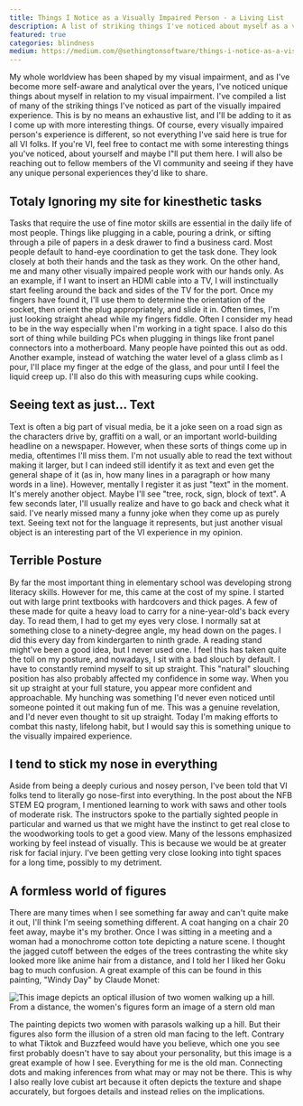 ```yaml
---
title: Things I Notice as a Visually Impaired Person - a Living List
description: A list of striking things I've noticed about myself as a visually impaired person.
featured: true
categories: blindness
medium: https://medium.com/@sethingtonsoftware/things-i-notice-as-a-visually-impaired-person-a-living-list-1790d9cae01c
---
```


My whole worldview has been shaped by my visual impairment, and as I've become more self-aware and analytical over the years, I've noticed unique things about myself in relation to my visual impairment. I've compiled a list of many of the striking things I've noticed as part of the visually impaired experience. This is by no means an exhaustive list, and I'll be adding to it as I come up with more interesting things. Of course, every visually impaired person's experience is different, so not everything I've said here is true for all VI folks. If you're VI, feel free to contact me with some interesting things you've noticed, about yourself and maybe I"ll put them here. I will also be reaching out to fellow members of the VI community and seeing if they have any unique personal experiences they'd like to share.

## Totaly Ignoring my site for kinesthetic tasks
Tasks that require the use of fine motor skills are essential in the daily life of most people. Things like plugging in a cable, pouring a drink, or sifting through a pile of papers in a desk drawer to find a business card. Most people default to hand-eye coordination to get the task done. They look closely at both their hands and the task as they work. On the other hand, me and many other visually impaired people work with our hands only. As an example, if I want to insert an HDMI cable into a TV, I will instinctually start feeling around the back and sides of the TV for the port. Once my fingers have found it, I'll use them to determine the orientation of the socket, then orient the plug appropriately, and slide it in. Often times, I'm just looking straight ahead while my fingers fiddle. Often I consider my head to be in the way especially when I'm working in a tight space. I also do this sort of thing while building PCs when plugging in things like front panel connectors into a motherboard. Many people have pointed this out as odd. Another example, instead of watching the water level of a glass climb as I pour, I'll place my finger at the edge of the glass, and pour until I feel the liquid creep up. I'll also do this with measuring cups while cooking.

## Seeing text as just... Text
Text is often a big part of visual media, be it a joke seen on a road sign as the characters drive by, graffiti on a wall, or an important world-building headline on a newspaper. However, when these sorts of things come up in media, oftentimes I'll miss them. I'm not usually able to read the text without making it larger, but I can indeed still identify it as text and even get the general shape of it (as in, how many lines in a paragraph or how many words in a line). However, mentally I register it as just "text" in the moment. It's merely another object. Maybe I'll see "tree, rock, sign, block of text". A few seconds later, I'll usually realize and have to go back and check what it said. I've nearly missed many a funny joke when they come up as purely text. Seeing text not for the language it represents, but just another visual object is an interesting part of the VI experience in my opinion.

## Terrible Posture
By far the most important thing in elementary school was developing strong literacy skills. However for me, this came at the cost of my spine. I started out with large print textbooks with hardcovers and thick pages. A few of these made for quite a heavy load to carry for a nine-year-old's back every day. To read them, I had to get my eyes very close. I normally sat at something close to a ninety-degree angle, my head down on the pages. I did this every day from kindergarten to ninth grade. A reading stand might've been a good idea, but I never used one. I feel this has taken quite the toll on my posture, and nowadays, I sit with a bad slouch by default. I have to constantly remind myself to sit up straight. This "natural" slouching position has also probably affected my confidence in some way. When you sit up straight at your full stature, you appear more confident and approachable. My hunching was something I'd never even noticed until someone pointed it out making fun of me. This was a genuine revelation, and I'd never even thought to sit up straight. Today I'm making efforts to combat this nasty, lifelong habit, but I would say this is something unique to the visually impaired experience.

## I tend to stick my nose in everything
Aside from being a deeply curious and nosey person, I've been told that VI folks tend to literally go nose-first into everything. In the post about the NFB STEM EQ program, I mentioned learning to work with saws and other tools of moderate risk. The instructors spoke to the partially sighted people in particular and warned us that we might have the instinct to get real close to the woodworking tools to get a good view. Many of the lessons emphasized working by feel instead of visually. This is because we would be at greater risk for facial injury. I've been getting very close looking into tight spaces for a long time, possibly to my detriment.

## A formless world of figures
There are many times when I see something far away and can't quite make it out, I'll think I'm seeing something different. A coat hanging on a chair 20 feet away, maybe it's my brother. Once I was sitting in a meeting and a woman had a monochrome cotton tote depicting a nature scene. I thought the jagged cutoff between the edges of the trees contrasting the white sky looked more like anime hair from a distance, and I told her I liked her Goku bag to much confusion. A great example of this can be found in this painting, "Windy Day" by Claude Monet:

![This image depicts an optical illusion of two women walking up a hill. From a distance, the women's figures form an image of a stern old man](twogalsoldman.png)

The painting depicts two women with parasols walking up a hill. But their figures also form the illusion of a stren old man facing to the left. Contrary to what Tiktok and Buzzfeed would have you believe, which one you see first probably doesn't have to say about your personality, but this image is a great example of how I see. Everything for me is the old man. Connecting dots and making inferences from what may or may not be there. This is why I also really love cubist art because it often depicts the texture and shape accurately, but forgoes details and instead relies on the implications.